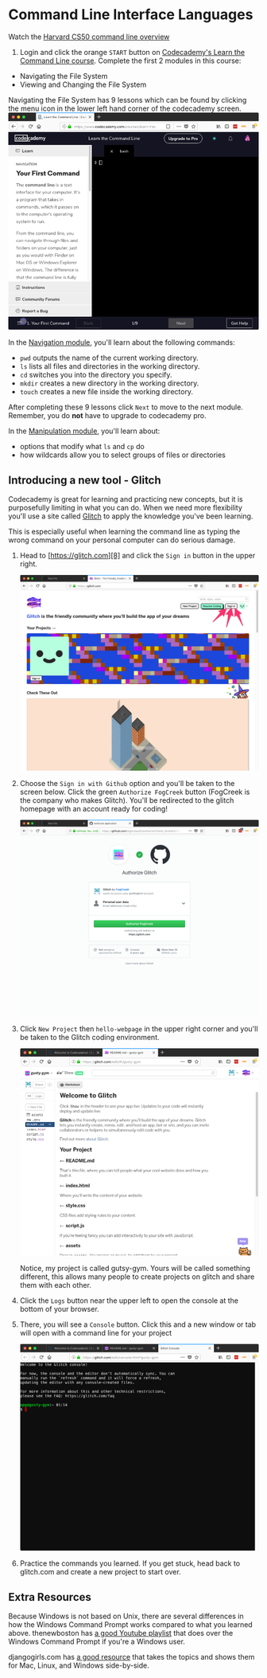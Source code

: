 # Command Line Interface Languages

Watch the [Harvard CS50 command line overview](https://www.youtube.com/watch?v=lnYKOnz9ln8)

1. Login and click the orange `START` button on [Codecademy's Learn the Command Line course][1]. Complete the first 2 modules in this course:

* Navigating the File System
* Viewing and Changing the File System

Navigating the File System has 9 lessons which can be found by clicking the menu icon in the lower left hand corner of the codecademy screen.
![Codecademy Menu][2]

In the [Navigation module][3], you'll learn about the following commands:

* `pwd` outputs the name of the current working directory.
* `ls` lists all files and directories in the working directory.
* `cd` switches you into the directory you specify.
* `mkdir` creates a new directory in the working directory.
* `touch` creates a new file inside the working directory.

After completing these 9 lessons click `Next` to move to the next module. Remember, you do **not** have to upgrade to codecademy pro.

In the [Manipulation module][4], you'll learn about:

* options that modify what `ls` and `cp` do
* how wildcards allow you to select groups of files or directories

## Introducing a new tool - Glitch

Codecademy is great for learning and practicing new concepts, but it is purposefully limiting in what you can do. When we need more flexibility you'll use a site called [Glitch][8] to apply the knowledge you've been learning.

This is especially useful when learning the command line as typing the wrong command on your personal computer can do serious damage.

1. Head to [https://glitch.com][8] and click the `Sign in` button in the upper right.

    ![Glitch signup 1][9]

2. Choose the `Sign in with Github` option and you'll be taken to the screen below. Click the green `Authorize FogCreek` button (FogCreek is the company who makes Glitch). You'll be redirected to the glitch homepage with an account ready for coding!

    ![Glitch signup 2][10]

3. Click `New Project` then `hello-webpage` in the upper right corner and you'll be taken to the Glitch coding environment.

    ![Glitch signup 3][11]

    Notice, my project is called gutsy-gym. Yours will be called something different, this allows many people to create projects on glitch and share them with each other.

4. Click the `Logs` button near the upper left to open the console at the bottom of your browser.
5. There, you will see a `Console` button. Click this and a new window or tab will open with a command line for your project

    ![Glitch console][12]

6. Practice the commands you learned. If you get stuck, head back to glitch.com and create a new project to start over.

## Extra Resources

Because Windows is not based on Unix, there are several differences in how the Windows Command Prompt works compared to what you learned above. thenewboston has [a good Youtube playlist][13] that does over the Windows Command Prompt if you're a Windows user.

djangogirls.com has [a good resource][14] that takes the topics and shows them for Mac, Linux, and Windows side-by-side.

[//]: # (References)
[1]: https://www.codecademy.com/learn/learn-the-command-line
[2]: assets/cc-cli-1.png
[3]: https://www.codecademy.com/courses/learn-the-command-line/lessons/navigation
[4]: https://www.codecademy.com/courses/learn-the-command-line/lessons/manipulation
[8]: https://glitch.com
[9]: assets/glitch-1.png
[10]: assets/glitch-2.png
[11]: assets/glitch-3.png
[12]: assets/glitch-4.png
[13]: https://www.youtube.com/playlist?list=PL6gx4Cwl9DGDV6SnbINlVUd0o2xT4JbMu
[14]: https://tutorial.djangogirls.org/en/intro_to_command_line/
